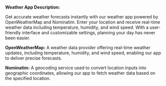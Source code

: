 **Weather App Description:**

Get accurate weather forecasts instantly with our weather app powered by OpenWeatherMap and Nominatim. Enter your location and receive real-time weather data including temperature, humidity, and wind speed. With a user-friendly interface and customizable settings, planning your day has never been easier.

**OpenWeatherMap:** A weather data provider offering real-time weather updates, including temperature, humidity, and wind speed, enabling our app to deliver precise forecasts.

**Nominatim:** A geocoding service used to convert location inputs into geographic coordinates, allowing our app to fetch weather data based on the specified location.
